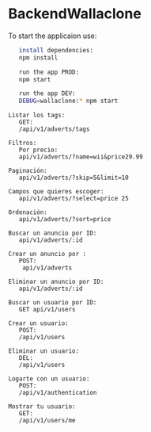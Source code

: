 # BackendWallaclone

To start the applicaion use:

```sh
   install dependencies:
   npm install
```
```sh
   run the app PROD:
   npm start
```
```sh
   run the app DEV:
   DEBUG=wallaclone:* npm start
```
``` 
Listar los tags:
   GET:
   /api/v1/adverts/tags
```
``` 
Filtros:
   Por precio:
   api/v1/adverts/?name=wii&price29.99
```
``` 
Paginación:
   api/v1/adverts/?skip=5&limit=10
```
``` 
Campos que quieres escoger:
   api/v1/adverts/?select=price 25
```

``` 
Ordenación:
   api/v1/adverts/?sort=price
```
``` 
Buscar un anuncio por ID:
   api/v1/adverts/:id
```
``` 
Crear un anuncio por :
   POST:
    api/v1/adverts
```
``` 
Eliminar un anuncio por ID:
   api/v1/adverts/:id
```
``` 
Buscar un usuario por ID:
   GET api/v1/users
```
``` 
Crear un usuario:
   POST:
   /api/v1/users
```
``` 
Eliminar un usuario:
   DEL:
   /api/v1/users
```

``` 
Logarte con un usuario:
   POST:
   /api/v1/authentication
```
``` 
Mostrar tu usuario:
   GET:
   /api/v1/users/me
```

